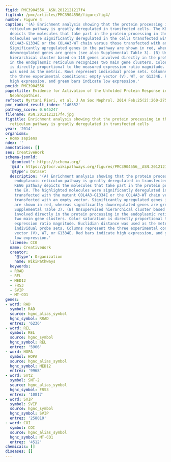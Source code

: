 ```yaml
---
figid: PMC3904556__ASN.2012121217f4
figlink: /pmc/articles/PMC3904556/figure/fig4/
number: Figure 4
caption: '(A) Enrichment analysis showing that the protein processing in the endoplasmic
  reticulum pathway is greatly deregulated in transfected cells. The KEGG pathway
  depicts the molecules that take part in the protein processing in the ER. The highlighted
  molecules were significantly deregulated in the cells transfected with the mutant
  COL4A3-G1334E or the COL4A3-WT chain versus those transfected with an empty vector.
  Significantly upregulated genes in the pathway are shown in red, whereas significantly
  downregulated genes are green (see also Supplemental Table 3). (B) Unsupervised
  hierarchical cluster based on 118 genes involved directly in the protein processing
  in the endoplasmic reticulum recognizes two main gene clusters. Color saturation
  is directly proportional to the measured expression ratio magnitude. Euclidian distance
  was used as the metric. Rows represent individual probe sets. Columns represent
  the three experimental conditions: empty vector (V), WT, or G1334E. Red bars indicate
  high expression, and green bars indicate low expression.'
pmcid: PMC3904556
papertitle: Evidence for Activation of the Unfolded Protein Response in Collagen IV
  Nephropathies.
reftext: Myrtani Pieri, et al. J Am Soc Nephrol. 2014 Feb;25(2):260-275.
pmc_ranked_result_index: '146352'
pathway_score: 0.645247
filename: ASN.2012121217f4.jpg
figtitle: Enrichment analysis showing that the protein processing in the endoplasmic
  reticulum pathway is greatly deregulated in transfected cells
year: '2014'
organisms:
- Homo sapiens
ndex: ''
annotations: []
seo: CreativeWork
schema-jsonld:
  '@context': https://schema.org/
  '@id': https://pfocr.wikipathways.org/figures/PMC3904556__ASN.2012121217f4.html
  '@type': Dataset
  description: '(A) Enrichment analysis showing that the protein processing in the
    endoplasmic reticulum pathway is greatly deregulated in transfected cells. The
    KEGG pathway depicts the molecules that take part in the protein processing in
    the ER. The highlighted molecules were significantly deregulated in the cells
    transfected with the mutant COL4A3-G1334E or the COL4A3-WT chain versus those
    transfected with an empty vector. Significantly upregulated genes in the pathway
    are shown in red, whereas significantly downregulated genes are green (see also
    Supplemental Table 3). (B) Unsupervised hierarchical cluster based on 118 genes
    involved directly in the protein processing in the endoplasmic reticulum recognizes
    two main gene clusters. Color saturation is directly proportional to the measured
    expression ratio magnitude. Euclidian distance was used as the metric. Rows represent
    individual probe sets. Columns represent the three experimental conditions: empty
    vector (V), WT, or G1334E. Red bars indicate high expression, and green bars indicate
    low expression.'
  license: CC0
  name: CreativeWork
  creator:
    '@type': Organization
    name: WikiPathways
  keywords:
  - RRAD
  - REL
  - MED12
  - FRS3
  - SVIP
  - MT-CO1
genes:
- word: RAD
  symbol: RAD
  source: hgnc_alias_symbol
  hgnc_symbol: RRAD
  entrez: '6236'
- word: REL
  symbol: REL
  source: hgnc_symbol
  hgnc_symbol: REL
  entrez: '5966'
- word: HOPA
  symbol: HOPA
  source: hgnc_alias_symbol
  hgnc_symbol: MED12
  entrez: '9968'
- word: Snt2
  symbol: SNT-2
  source: hgnc_alias_symbol
  hgnc_symbol: FRS3
  entrez: '10817'
- word: SVIP
  symbol: SVIP
  source: hgnc_symbol
  hgnc_symbol: SVIP
  entrez: '258010'
- word: COI
  symbol: COI
  source: hgnc_alias_symbol
  hgnc_symbol: MT-CO1
  entrez: '4512'
chemicals: []
diseases: []
---
```

